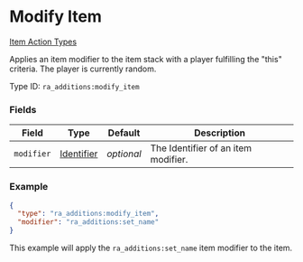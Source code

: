 # Modify Item
[Item Action Types](../item_action_types_types.md)

Applies an item modifier to the item stack with a player fulfilling the "this" criteria. The player is currently random.

Type ID: `ra_additions:modify_item`
### Fields
Field | Type | Default | Description
------|------|---------|-------------
`modifier` | [Identifier](../data_types/identifier.md) | _optional_ | The Identifier of an item modifier.

### Example
```json
{
  "type": "ra_additions:modify_item",
  "modifier": "ra_additions:set_name"
}
```
This example will apply the `ra_additions:set_name` item modifier to the item.